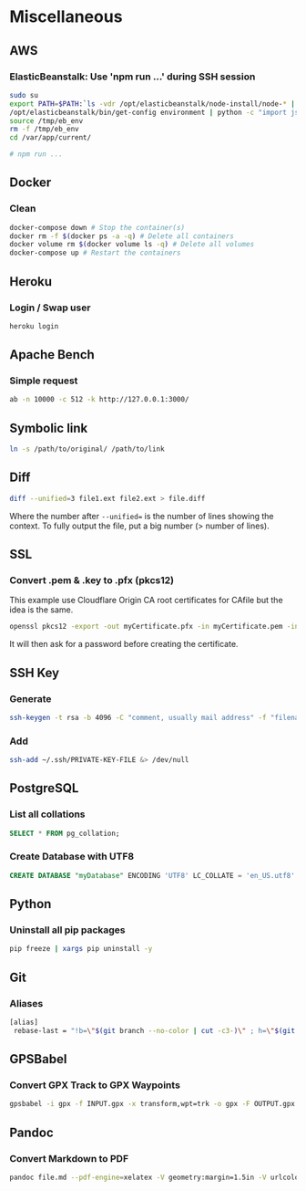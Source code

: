 # Miscellaneous

## AWS

### ElasticBeanstalk: Use 'npm run ...' during SSH session

```bash
sudo su
export PATH=$PATH:`ls -vdr /opt/elasticbeanstalk/node-install/node-* | head -1`/bin
/opt/elasticbeanstalk/bin/get-config environment | python -c "import json,sys; obj=json.load(sys.stdin); f = open('/tmp/eb_env', 'w'); f.write('\n'.join(map(lambda x: 'export ' + x[0] + '=' + x[1], obj.iteritems())))"
source /tmp/eb_env
rm -f /tmp/eb_env
cd /var/app/current/

# npm run ...
```

## Docker

### Clean

```bash
docker-compose down # Stop the container(s)
docker rm -f $(docker ps -a -q) # Delete all containers
docker volume rm $(docker volume ls -q) # Delete all volumes
docker-compose up # Restart the containers
```

## Heroku

### Login / Swap user

```bash
heroku login
```

## Apache Bench

### Simple request

```bash
ab -n 10000 -c 512 -k http://127.0.0.1:3000/
```

## Symbolic link

```bash
ln -s /path/to/original/ /path/to/link
```

## Diff

```bash
diff --unified=3 file1.ext file2.ext > file.diff
```

Where the number after `--unified=` is the number of lines showing the context. To fully output the file, put a big number (> number of lines).

## SSL

### Convert .pem & .key to .pfx (pkcs12)

This example use Cloudflare Origin CA root certificates for CAfile but the idea is the same.

```bash
openssl pkcs12 -export -out myCertificate.pfx -in myCertificate.pem -inkey myCertificate.key -CAfile origin_ca_rsa_root.pem
```

It will then ask for a password before creating the certificate.

## SSH Key

### Generate

```bash
ssh-keygen -t rsa -b 4096 -C "comment, usually mail address" -f "filename, usually username-Platform"
```

### Add

```bash
ssh-add ~/.ssh/PRIVATE-KEY-FILE &> /dev/null
```

## PostgreSQL

### List all collations

```sql
SELECT * FROM pg_collation;
```

### Create Database with UTF8

```sql
CREATE DATABASE "myDatabase" ENCODING 'UTF8' LC_COLLATE = 'en_US.utf8' LC_CTYPE = 'en_US.utf8' TEMPLATE template0;
```

## Python

### Uninstall all pip packages

```bash
pip freeze | xargs pip uninstall -y
```

## Git

### Aliases

```bash
[alias]
 rebase-last = "!b=\"$(git branch --no-color | cut -c3-)\" ; h=\"$(git rev-parse $b)\" ; echo \"Current branch: $b $h\" ; c=\"$(git rev-parse $b)\" ; echo \"Recreating $b branch with initial commit $c ...\" ; git checkout --orphan new-start $c ; git commit -C $c ; git rebase --onto new-start $c $b ; git branch -d new-start ; git gc"
```

## GPSBabel

### Convert GPX Track to GPX Waypoints

```bash
gpsbabel -i gpx -f INPUT.gpx -x transform,wpt=trk -o gpx -F OUTPUT.gpx
```

## Pandoc

### Convert Markdown to PDF

```bash
pandoc file.md --pdf-engine=xelatex -V geometry:margin=1.5in -V urlcolor=blue -o file.pdf
```
